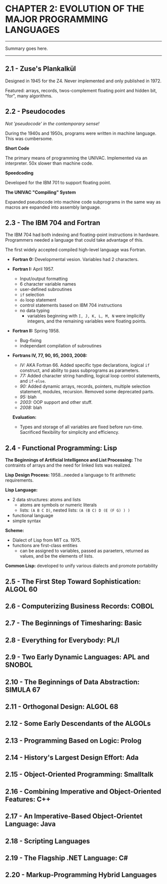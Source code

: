 # CHAPTER 2: EVOLUTION OF THE MAJOR PROGRAMMING LANGUAGES
****
Summary goes here.
****
## 2.1 - Zuse's Plankalkül

Designed in 1945 for the Z4. Never implemented and only published in 1972.

Featured: arrays, records, twos-complement floating point and hidden bit, "for", many algorithms.

## 2.2 - Pseudocodes

*Not 'pseudocode' in the contemporary sense!*

During the 1940s and 1950s, programs were written in machine language. This was cumbersome.

**Short Code**

The primary means of programming the UNIVAC. Implemented via an interpreter. 50x slower than machine code.

**Speedcoding**

Developed for the IBM 701 to support floating point.

**The UNIVAC "Compiling" System**

Expanded pseudocode into machine code subprograms in the same way as macros are expanded into assembly language.

## 2.3 - The IBM 704 and Fortran

The IBM 704 had both indexing and floating-point instructions in hardware. Programmers needed a language that could take advantage of this.

The first widely accepted compiled high-level language was Fortran.

- **Fortran 0:** Developmental vesion. Variables had 2 characters.
- **Fortran I:** April 1957.
  - Input/output formatting
  - 6 character variable names
  - user-defined subroutines
  - ```if``` selection
  - ```do``` loop statement
  - control statements based on IBM 704 instructions
  - no data typing
    - variables beginning with ```I, J, K, L, M, N``` were implicitly integers, and the remaining variables were floating points.
- **Fortran II:**  Spring 1958.
  - Bug-fixing
  - independant compilation of subroutines
- **Fortrans IV, 77, 90, 95, 2003, 2008:**
  - *IV:* AKA Fortran 66. Added specific type declarations, logical ```if``` construct, and ability to pass subprograms as parameters.
  - *77:* Added character string handling, logical loop control statements, and ```if-else```.
  - *90:* Added dynamic arrays, records, pointers, multiple selection statement, modules, recursion. Removed some deprecated parts.
  - *95:* blah
  - *2003:* OOP support and other stuff.
  - *2008:* blah

  **Evaluation:**
  - Types and storage of all variables are fixed before run-time. Sacrificed flexibility for simplicity and efficiency.

## 2.4 - Functional Programming: Lisp

**The Beginnings of Artificial Intelligence and List Processing:** The contraints of arrays and the need for linked lists was realized.

**Lisp Design Process:** 1958...needed a language to fit arithmetic requirements.

**Lisp Language:**
- 2 data structures: atoms and lists
  - atoms are symbols or numeric literals
  - lists: ```(A B C D)```, nested lists: ```(A (B C) D (E (F G) ) )```
- functional language
- simple syntax

**Scheme:**
- Dialect of Lisp from MIT ca. 1975.
- functions are first-class entities
  - can be assigned to variables, passed as paraeters, returned as values, and be the elements of lists.

**Common Lisp:** developed to unify various dialects and promote portability

## 2.5 - The First Step Toward Sophistication: ALGOL 60

## 2.6 - Computerizing Business Records: COBOL

## 2.7 - The Beginnings of Timesharing: Basic

## 2.8 - Everything for Everybody: PL/I

## 2.9 - Two Early Dynamic Languages: APL and SNOBOL

## 2.10 - The Beginnings of Data Abstraction: SIMULA 67

## 2.11 - Orthogonal Design: ALGOL 68

## 2.12 - Some Early Descendants of the ALGOLs

## 2.13 - Programming Based on Logic: Prolog

## 2.14 - History's Largest Design Effort: Ada

## 2.15 - Object-Oriented Programming: Smalltalk

## 2.16 - Combining Imperative and Object-Oriented Features: C++

## 2.17 - An Imperative-Based Object-Orientet Language: Java

## 2.18 - Scripting Languages

## 2.19 - The Flagship .NET Language: C#

## 2.20 - Markup-Programming Hybrid Languages
